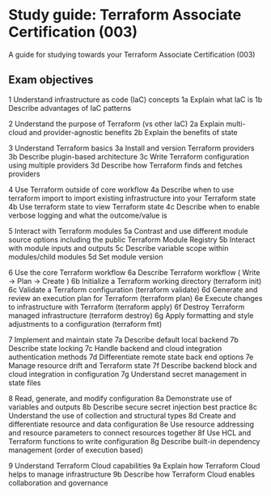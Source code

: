 # Study guide: Terraform Associate Certification (003)

A guide for studying towards your Terraform Associate Certification (003)


## Exam objectives

1	Understand infrastructure as code (IaC) concepts
1a	Explain what IaC is
1b	Describe advantages of IaC patterns

2	Understand the purpose of Terraform (vs other IaC)
2a	Explain multi-cloud and provider-agnostic benefits
2b	Explain the benefits of state

3	Understand Terraform basics
3a	Install and version Terraform providers
3b	Describe plugin-based architecture
3c	Write Terraform configuration using multiple providers
3d	Describe how Terraform finds and fetches providers

4	Use Terraform outside of core workflow
4a	Describe when to use terraform import to import existing infrastructure into your Terraform state
4b	Use terraform state to view Terraform state
4c	Describe when to enable verbose logging and what the outcome/value is

5	Interact with Terraform modules
5a	Contrast and use different module source options including the public Terraform Module Registry
5b	Interact with module inputs and outputs
5c	Describe variable scope within modules/child modules
5d	Set module version

6	Use the core Terraform workflow
6a	Describe Terraform workflow ( Write -> Plan -> Create )
6b	Initialize a Terraform working directory (terraform init)
6c	Validate a Terraform configuration (terraform validate)
6d	Generate and review an execution plan for Terraform (terraform plan)
6e	Execute changes to infrastructure with Terraform (terraform apply)
6f	Destroy Terraform managed infrastructure (terraform destroy)
6g	Apply formatting and style adjustments to a configuration (terraform fmt)

7	Implement and maintain state
7a	Describe default local backend
7b	Describe state locking
7c	Handle backend and cloud integration authentication methods
7d	Differentiate remote state back end options
7e	Manage resource drift and Terraform state
7f	Describe backend block and cloud integration in configuration
7g	Understand secret management in state files

8	Read, generate, and modify configuration
8a	Demonstrate use of variables and outputs
8b	Describe secure secret injection best practice
8c	Understand the use of collection and structural types
8d	Create and differentiate resource and data configuration
8e	Use resource addressing and resource parameters to connect resources together
8f	Use HCL and Terraform functions to write configuration
8g	Describe built-in dependency management (order of execution based)

9	Understand Terraform Cloud capabilities
9a	Explain how Terraform Cloud helps to manage infrastructure
9b	Describe how Terraform Cloud enables collaboration and governance
